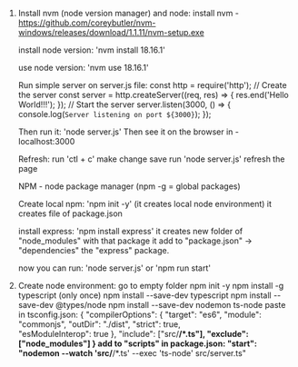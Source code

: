 01. Install nvm (node version manager) and node:
    install nvm - https://github.com/coreybutler/nvm-windows/releases/download/1.1.11/nvm-setup.exe
    
    install node version:
    'nvm install 18.16.1'
    
    use node version:
    'nvm use 18.16.1'


    Run simple server on server.js file:
    const http = require('http');
    // Create the server
    const server = http.createServer((req, res) => {
      res.end('Hello World!!!');
    });
    // Start the server
    server.listen(3000, () => {
      console.log(`Server listening on port ${3000}`);
    });


    Then run it:
    'node server.js'
    Then see it on the browser in - localhost:3000
    

    Refresh:
    run 'ctl + c'
    make change
    save
    run 'node server.js'
    refresh the page

    NPM - node package manager
    (npm -g = global packages)
    
    Create local npm:
    'npm init -y' (it creates local node environment)
    it creates file of package.json
    
    install express:
    'npm install express'
    it creates new folder of "node_modules" with that package
    it add to "package.json" -> "dependencies" the "express" package.

    now you can run:
    'node server.js'
    or
    'npm run start'

    








02. 
    Create node environment:
    go to empty folder
    npm init -y
    npm install -g typescript (only once)
    npm install --save-dev typescript
    npm install --save-dev @types/node
    npm install --save-dev nodemon ts-node
    paste in tsconfig.json:
    {
  "compilerOptions": {
    "target": "es6", 
    "module": "commonjs",
    "outDir": "./dist", 
    "strict": true,   
    "esModuleInterop": true
  },
  "include": ["src/**/*.ts"],
  "exclude": ["node_modules"]
}
    add to "scripts" in package.json:
        "start": "nodemon --watch 'src/**/*.ts' --exec 'ts-node' src/server.ts"

